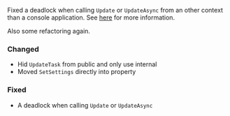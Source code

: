 Fixed a deadlock when calling `Update` or `UpdateAsync` from an other context than a console application. See [here](https://blog.stephencleary.com/2012/07/dont-block-on-async-code.html) for more information.

Also some refactoring again.

### Changed
* Hid `UpdateTask` from public and only use internal
* Moved `SetSettings` directly into property

### Fixed
* A deadlock when calling `Update` or `UpdateAsync`
